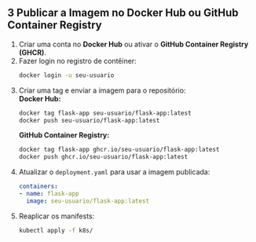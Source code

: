 ## **3 Publicar a Imagem no Docker Hub ou GitHub Container Registry**  
1. Criar uma conta no **Docker Hub** ou ativar o **GitHub Container Registry (GHCR)**.  
2. Fazer login no registro de contêiner:  
   ```sh
   docker login -u seu-usuario
   ```  
3. Criar uma tag e enviar a imagem para o repositório:  
   **Docker Hub:**  
   ```sh
   docker tag flask-app seu-usuario/flask-app:latest
   docker push seu-usuario/flask-app:latest
   ```  
   **GitHub Container Registry:**  
   ```sh
   docker tag flask-app ghcr.io/seu-usuario/flask-app:latest
   docker push ghcr.io/seu-usuario/flask-app:latest
   ```  
4. Atualizar o `deployment.yaml` para usar a imagem publicada:  
   ```yaml
   containers:
   - name: flask-app
     image: seu-usuario/flask-app:latest
   ```  
5. Reaplicar os manifests:  
   ```sh
   kubectl apply -f k8s/
